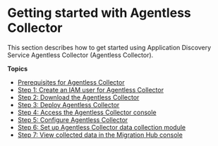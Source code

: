 # Getting started with Agentless Collector<a name="agentless-collector-gs"></a>

This section describes how to get started using Application Discovery Service Agentless Collector \(Agentless Collector\)\. 

**Topics**
+ [Prerequisites for Agentless Collector](agentless-collector-gs-prerequisites.md)
+ [Step 1: Create an IAM user for Agentless Collector](agentless-collector-gs-iam-user.md)
+ [Step 2: Download the Agentless Collector](agentless-collector-gs-download-ova.md)
+ [Step 3: Deploy Agentless Collector](agentless-collector-gs-deploy.md)
+ [Step 4: Access the Agentless Collector console](agentless-collector-gs-access-console.md)
+ [Step 5: Configure Agentless Collector](agentless-collector-gs-configure.md)
+ [Step 6: Set up Agentless Collector data collection module](agentless-collector-gs-data-collection.md)
+ [Step 7: View collected data in the Migration Hub console](agentless-collector-gs-view-collected-data.md)